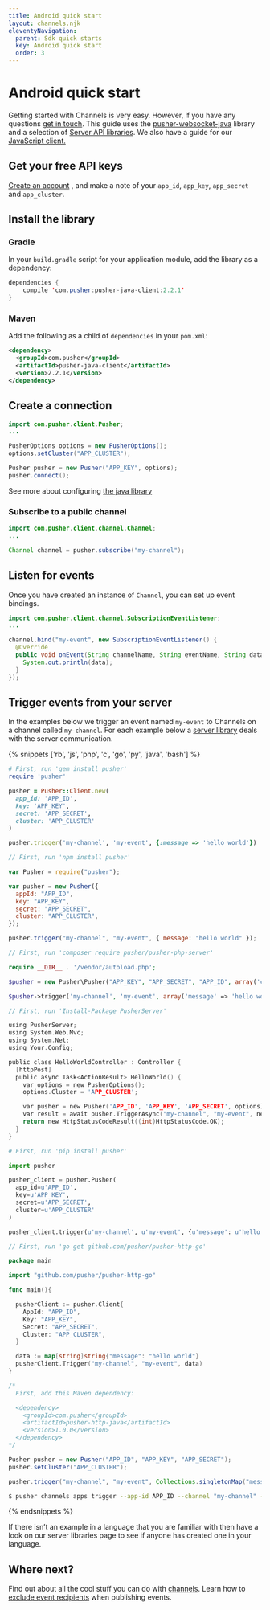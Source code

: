 ```yaml
---
title: Android quick start
layout: channels.njk
eleventyNavigation:
  parent: Sdk quick starts
  key: Android quick start
  order: 3
---
```


# Android quick start

Getting started with Channels is very easy. However, if you have any questions [get in touch](https://support.pusher.com/hc/en-us/requests/new). This guide uses the [pusher-websocket-java](https://github.com/pusher/pusher-websocket-java) library and a selection of [Server API libraries](/docs/channels/channels_libraries/libraries). We also have a guide for our [JavaScript client.](/docs/channels/getting_started/javascript)

## Get your free API keys

[Create an account](https://dashboard.pusher.com/accounts/sign_up) , and make a note of your `app_id`, `app_key`, `app_secret` and `app_cluster`.

## Install the library

### Gradle

In your `build.gradle` script for your application module, add the library as a dependency:

```java
dependencies {
    compile 'com.pusher:pusher-java-client:2.2.1'
}
```

### Maven

Add the following as a child of `dependencies` in your `pom.xml`:

```xml
<dependency>
  <groupId>com.pusher</groupId>
  <artifactId>pusher-java-client</artifactId>
  <version>2.2.1</version>
</dependency>
```

## Create a connection

```java
import com.pusher.client.Pusher;
...

PusherOptions options = new PusherOptions();
options.setCluster("APP_CLUSTER");

Pusher pusher = new Pusher("APP_KEY", options);
pusher.connect();
```

See more about configuring [the java library](https://github.com/pusher/pusher-websocket-java)

### Subscribe to a public channel

```java
import com.pusher.client.channel.Channel;
...

Channel channel = pusher.subscribe("my-channel");
```

## Listen for events

Once you have created an instance of `Channel`, you can set up event bindings.

```java
import com.pusher.client.channel.SubscriptionEventListener;
...

channel.bind("my-event", new SubscriptionEventListener() {
  @Override
  public void onEvent(String channelName, String eventName, String data) {
    System.out.println(data);
  }
});
```

## Trigger events from your server

In the examples below we trigger an event named `my-event` to Channels on a channel called `my-channel`. For each example below a [server library](/docs/channels/channels_libraries/libraries) deals with the server communication.

{% snippets ['rb', 'js', 'php', 'c', 'go', 'py', 'java', 'bash'] %}

```rb
# First, run 'gem install pusher'
require 'pusher'

pusher = Pusher::Client.new(
  app_id: 'APP_ID',
  key: 'APP_KEY',
  secret: 'APP_SECRET',
  cluster: 'APP_CLUSTER'
)

pusher.trigger('my-channel', 'my-event', {:message => 'hello world'})
```

```js
// First, run 'npm install pusher'

var Pusher = require("pusher");

var pusher = new Pusher({
  appId: "APP_ID",
  key: "APP_KEY",
  secret: "APP_SECRET",
  cluster: "APP_CLUSTER",
});

pusher.trigger("my-channel", "my-event", { message: "hello world" });
```

```php
// First, run 'composer require pusher/pusher-php-server'

require __DIR__ . '/vendor/autoload.php';

$pusher = new Pusher\Pusher("APP_KEY", "APP_SECRET", "APP_ID", array('cluster' => 'APP_CLUSTER'));

$pusher->trigger('my-channel', 'my-event', array('message' => 'hello world'));

```

```c
// First, run 'Install-Package PusherServer'

using PusherServer;
using System.Web.Mvc;
using System.Net;
using Your.Config;

public class HelloWorldController : Controller {
  [httpPost]
  public async Task<ActionResult> HelloWorld() {
    var options = new PusherOptions();
    options.Cluster = 'APP_CLUSTER';

    var pusher = new Pusher('APP_ID', 'APP_KEY', 'APP_SECRET', options);
    var result = await pusher.TriggerAsync("my-channel", "my-event", new { message = "hello world" });
    return new HttpStatusCodeResult((int)HttpStatusCode.OK);
  }
}
```

```py
# First, run 'pip install pusher'

import pusher

pusher_client = pusher.Pusher(
  app_id=u'APP_ID',
  key=u'APP_KEY',
  secret=u'APP_SECRET',
  cluster=u'APP_CLUSTER'
)

pusher_client.trigger(u'my-channel', u'my-event', {u'message': u'hello world'})
```

```go
// First, run 'go get github.com/pusher/pusher-http-go'

package main

import "github.com/pusher/pusher-http-go"

func main(){

  pusherClient := pusher.Client{
    AppId: "APP_ID",
    Key: "APP_KEY",
    Secret: "APP_SECRET",
    Cluster: "APP_CLUSTER",
  }

  data := map[string]string{"message": "hello world"}
  pusherClient.Trigger("my-channel", "my-event", data)
}
```

```java
/*
  First, add this Maven dependency:

  <dependency>
    <groupId>com.pusher</groupId>
    <artifactId>pusher-http-java</artifactId>
    <version>1.0.0</version>
  </dependency>
*/

Pusher pusher = new Pusher("APP_ID", "APP_KEY", "APP_SECRET");
pusher.setCluster("APP_CLUSTER");

pusher.trigger("my-channel", "my-event", Collections.singletonMap("message", "Hello World"));
```

```bash
$ pusher channels apps trigger --app-id APP_ID --channel "my-channel" --event "my-event" --message "hello world"
```

{% endsnippets %}

If there isn’t an example in a language that you are familiar with then have a look on our server libraries page to see if anyone has created one in your language.

## Where next?

Find out about all the cool stuff you can do with [channels](/docs/channels/using_channels/channels). Learn how to [exclude event recipients](/docs/channels/server_api/excluding-event-recipients) when publishing events.
